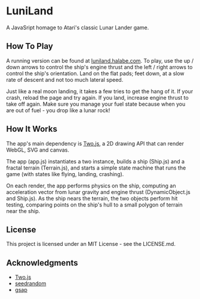 
# LuniLand

A JavaSript homage to Atari's classic  Lunar Lander game.

## How To Play

A running version can be found at [luniland.halabe.com](https://luniland.halabe.com). To play, use the up / down arrows to control the ship's engine thrust and the left / right arrows to control the ship's orientation. Land on the flat pads; feet down, at a slow rate of descent and not too much lateral speed.

Just like a real moon landing, it takes a few tries to get the hang of it. If your crash, reload the page and try again. If you land, increase  engine thrust to take off again.  Make sure you manage your fuel state because when you are out of fuel - you drop like a lunar rock!

## How It Works

The app's main dependency is [Two.js](https://two.js.org), a 2D drawing API that can render WebGL, SVG and canvas. 

The app (app.js) instantiates a two instance, builds a ship (Ship.js) and a fractal terrain (Terrain.js), and starts a simple state machine that runs the game (with states like flying, landing, crashing).

On each render, the app performs physics on the ship, computing an acceleration vector from lunar gravity and engine thrust (DynamicObject.js and Ship.js). As the ship nears the terrain, the two objects perform hit testing, comparing points on the ship's hull to a small polygon of terrain near the ship.

## License

This project is licensed under an MIT License - see the LICENSE.md.

## Acknowledgments

* [Two.js](https://two.js.org)
* [seedrandom](https://github.com/davidbau/seedrandom)
* [gsap](https://greensock.com)

